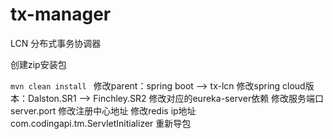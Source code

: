 # tx-manager

LCN 分布式事务协调器

创建zip安装包

`mvn clean install `
修改parent：spring boot --> tx-lcn
修改spring cloud版本：Dalston.SR1 --> Finchley.SR2
修改对应的eureka-server依赖
修改服务端口server.port
修改注册中心地址
修改redis ip地址
com.codingapi.tm.ServletInitializer 重新导包